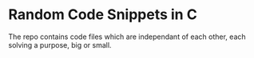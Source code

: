 # Random Code Snippets in C
The repo contains code files which are independant of each other, each solving a purpose, big or small.
